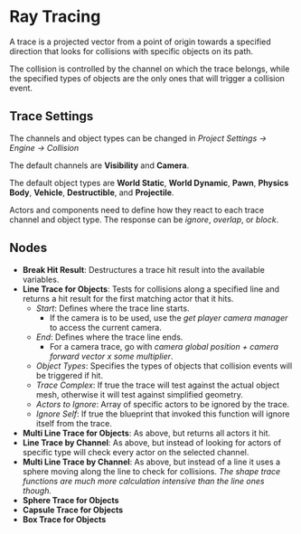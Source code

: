 # Ray Tracing
A trace is a projected vector from a point of origin towards a specified direction that looks for collisions with specific objects on its path.

The collision is controlled by the channel on which the trace belongs, while the specified types of objects are the only ones that will trigger a collision event.

## Trace Settings
The channels and object types can be changed in *Project Settings -> Engine -> Collision*

The default channels are **Visibility** and **Camera**.

The default object types are **World Static**, **World Dynamic**, **Pawn**, **Physics Body**, **Vehicle**, **Destructible**, and **Projectile**.

Actors and components need to define how they react to each trace channel and object type. The response can be *ignore*, *overlap*, or *block*.

## Nodes
* **Break Hit Result**: Destructures a trace hit result into the available variables.
* **Line Trace for Objects**: Tests for collisions along a specified line and returns a hit result for the first matching actor that it hits.
  * *Start*: Defines where the trace line starts.
    * If the camera is to be used, use the *get player camera manager* to access the current camera.
  * *End*: Defines where the trace line ends.
    * For a camera trace, go with *camera global position + camera forward vector x some multiplier*.
  * *Object Types*: Specifies the types of objects that collision events will be triggered if hit.
  * *Trace Complex*: If true the trace will test against the actual object mesh, otherwise it will test against simplified geometry.
  * *Actors to Ignore*: Array of specific actors to be ignored by the trace.
  * *Ignore Self*: If true the blueprint that invoked this function will ignore itself from the trace.
* **Multi Line Trace for Objects**: As above, but returns all actors it hit.
* **Line Trace by Channel**: As above, but instead of looking for actors of specific type will check every actor on the selected channel.
* **Multi Line Trace by Channel**: As above, but instead of a line it uses a sphere moving along the line to check for collisions. *The shape trace functions are much more calculation intensive than the line ones though.*
* **Sphere Trace for Objects**
* **Capsule Trace for Objects**
* **Box Trace for Objects**
